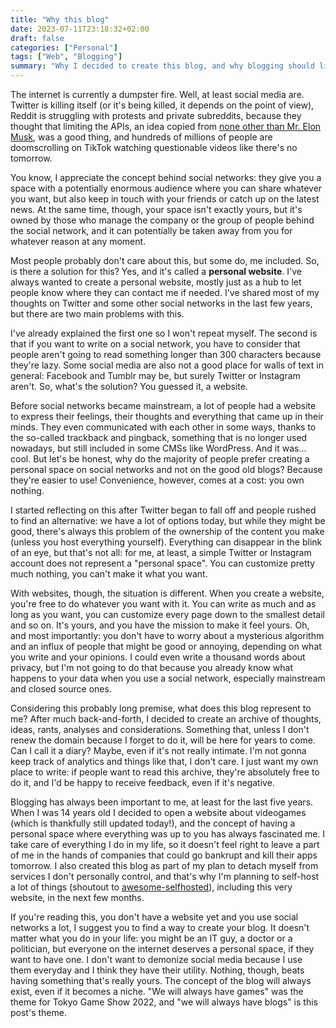 ```yaml
---
title: "Why this blog"
date: 2023-07-11T23:18:32+02:00
draft: false
categories: ["Personal"]
tags: ["Web", "Blogging"]
summary: "Why I decided to create this blog, and why blogging should live on."
---
```


The internet is currently a dumpster fire. Well, at least social media are. Twitter is killing itself (or it's being killed, it depends on the point of view), Reddit is struggling with protests and private subreddits, because they thought that limiting the APIs, an idea copied from [none other than Mr. Elon Musk](https://www.nbcnews.com/tech/tech-news/reddit-blackout-protest-private-ceo-elon-musk-huffman-rcna89700), was a good thing, and hundreds of millions of people are doomscrolling on TikTok watching questionable videos like there's no tomorrow.

You know, I appreciate the concept behind social networks: they give you a space with a potentially enormous audience where you can share whatever you want, but also keep in touch with your friends or catch up on the latest news. At the same time, though, your space isn't exactly yours, but it's owned by those who manage the company or the group of people behind the social network, and it can potentially be taken away from you for whatever reason at any moment.

Most people probably don't care about this, but some do, me included. So, is there a solution for this? Yes, and it's called a **personal website**. I've always wanted to create a personal website, mostly just as a hub to let people know where they can contact me if needed. I've shared most of my thoughts on Twitter and some other social networks in the last few years, but there are two main problems with this.

I've already explained the first one so I won't repeat myself. The second is that if you want to write on a social network, you have to consider that people aren't going to read something longer than 300 characters because they're lazy. Some social media are also not a good place for walls of text in general: Facebook and Tumblr may be, but surely Twitter or Instagram aren't. So, what's the solution? You guessed it, a website.

Before social networks became mainstream, a lot of people had a website to express their feelings, their thoughts and everything that came up in their minds. They even communicated with each other in some ways, thanks to the so-called trackback and pingback, something that is no longer used nowadays, but still included in some CMSs like WordPress. And it was... cool. But let's be honest, why do the majority of people prefer creating a personal space on social networks and not on the good old blogs? Because they're easier to use! Convenience, however, comes at a cost: you own nothing.

I started reflecting on this after Twitter began to fall off and people rushed to find an alternative: we have a lot of options today, but while they might be good, there's always this problem of the ownership of the content you make (unless you host everything yourself). Everything can disappear in the blink of an eye, but that's not all: for me, at least, a simple Twitter or Instagram account does not represent a "personal space". You can customize pretty much nothing, you can't make it what you want.

With websites, though, the situation is different. When you create a website, you're free to do whatever you want with it. You can write as much and as long as you want, you can customize every page down to the smallest detail and so on. It's yours, and you have the mission to make it feel yours. Oh, and most importantly: you don't have to worry about a mysterious algorithm and an influx of people that might be good or annoying, depending on what you write and your opinions. I could even write a thousand words about privacy, but I'm not going to do that because you already know what happens to your data when you use a social network, especially mainstream and closed source ones.

Considering this probably long premise, what does this blog represent to me? After much back-and-forth, I decided to create an archive of thoughts, ideas, rants, analyses and considerations. Something that, unless I don't renew the domain because I forget to do it, will be here for years to come. Can I call it a diary? Maybe, even if it's not really intimate. I'm not gonna keep track of analytics and things like that, I don't care. I just want my own place to write: if people want to read this archive, they're absolutely free to do it, and I'd be happy to receive feedback, even if it's negative.

Blogging has always been important to me, at least for the last five years. When I was 14 years old I decided to open a website about videogames (which is thankfully still updated today!), and the concept of having a personal space where everything was up to you has always fascinated me. I take care of everything I do in my life, so it doesn't feel right to leave a part of me in the hands of companies that could go bankrupt and kill their apps tomorrow. I also created this blog as part of my plan to detach myself from services I don't personally control, and that's why I'm planning to self-host a lot of things (shoutout to [awesome-selfhosted](https://github.com/awesome-selfhosted/awesome-selfhosted)), including this very website, in the next few months.

If you're reading this, you don't have a website yet and you use social networks a lot, I suggest you to find a way to create your blog. It doesn't matter what you do in your life: you might be an IT guy, a doctor or a politician, but everyone on the internet deserves a personal space, if they want to have one. I don't want to demonize social media because I use them everyday and I think they have their utility. Nothing, though, beats having something that's really yours. The concept of the blog will always exist, even if it becomes a niche. "We will always have games" was the theme for Tokyo Game Show 2022, and "we will always have blogs" is this post's theme.